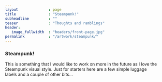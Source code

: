 ```yaml
---
layout              : page
title               : "Steampunk!"
subheadline         : ""
teaser              : "Thoughts and ramblings"
header:
   image_fullwidth  : "headers/front-page.jpg"
permalink           : "/artwork/steampunk/"
---
```

<!-- wp:heading {"level":3} -->
<h3>Steampunk!</h3>

<p>This is something that I would like to work on more in the future as I love the Steampunk visual style. Just for starters here are a few simple luggage labels and a couple of other bits…</p>

<!-- wp:gallery {"columns":3,"linkTo":"none"} -->
<figure ><!-- wp:image {"id":984,"sizeSlug":"large","linkDestination":"none"} -->
<figure class="size-large"><img src="/img/img//artwork/IMG_0462-1-1024x722.jpg" alt="" /></figure>
<!-- /wp:image -->

<!-- wp:image {"id":985,"sizeSlug":"large","linkDestination":"none"} -->
<figure class="size-large"><img src="/img/img//artwork/IMG_0463-1-1024x740.jpg" alt="" /></figure>
<!-- /wp:image -->

<!-- wp:image {"id":986,"sizeSlug":"large","linkDestination":"none"} -->
<figure class="size-large"><img src="/img/img//artwork/IMG_0464-1-1024x799.jpg" alt="" /></figure>
<!-- /wp:image -->

<!-- wp:image {"id":987,"sizeSlug":"large","linkDestination":"none"} -->
<figure class="size-large"><img src="/img/img//artwork/IMG_0465-1-1024x701.jpg" alt="" /></figure>
<!-- /wp:image -->

<!-- wp:image {"id":988,"sizeSlug":"large","linkDestination":"none"} -->
<figure class="size-large"><img src="/img/img//artwork/IMG_0466-1-1024x812.jpg" alt="" /></figure>
<!-- /wp:image --></figure>
<!-- /wp:gallery -->